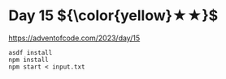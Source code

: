 # Day 15 ${\color{yellow}★★}$

https://adventofcode.com/2023/day/15

```
asdf install
npm install
npm start < input.txt
```
